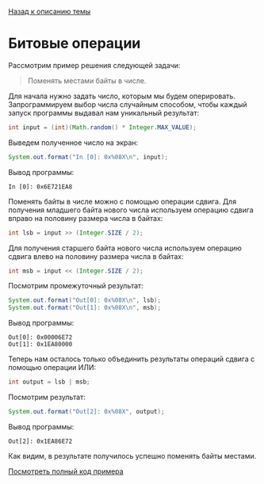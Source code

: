 [Назад к описанию темы](https://github.com/Vladislav-Lyuminarskiy/Java-course/blob/master/lab1/bits.md)

# Битовые операции

Рассмотрим пример решения следующей задачи:

> Поменять местами байты в числе.

Для начала нужно задать число, которым мы будем оперировать. Запрограммируем выбор числа случайным способом, чтобы каждый запуск программы выдавал нам уникальный результат:

```java
int input = (int)(Math.random() * Integer.MAX_VALUE);
```

Выведем полученное число на экран:

```java
System.out.format("In [0]: 0x%08X\n", input);
```

Вывод программы:

```
In [0]: 0x6E721EA8
```

Поменять байты в числе можно с помощью операции сдвига. Для получения младшего байта нового числа используем операцию сдвига вправо на половину размера числа в байтах:

```java
int lsb = input >> (Integer.SIZE / 2);
```

Для получения старшего байта нового числа используем операцию сдвига влево на половину размера числа в байтах:

```java
int msb = input << (Integer.SIZE / 2);
```

Посмотрим промежуточный результат:

```java
System.out.format("Out[0]: 0x%08X\n", lsb);
System.out.format("Out[1]: 0x%08X\n", msb);
```

Вывод программы:

```
Out[0]: 0x00006E72
Out[1]: 0x1EA80000
```

Теперь нам осталось только объединить результаты операций сдвига с помощью операции ИЛИ:

```java
int output = lsb | msb;
```

Посмотрим результат:

```java
System.out.format("Out[2]: 0x%08X", output);
```

Вывод программы:

```
Out[2]: 0x1EA86E72
```

Как видим, в результате получилось успешно поменять байты местами.


[Посмотреть полный код примера](https://github.com/Vladislav-Lyuminarskiy/Java-course/blob/master/lab1/examples/bits/Main.java)
